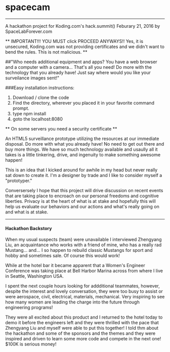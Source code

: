 # spacecam

***

A hackathon project for Koding.com's hack.summit() Feburary 21, 2016 by SpaceLabForever.com

** IMPORTANT!!! YOU MUST click PROCEED ANYWAYS!! Yes, it is unsecured, Koding.com was not providing certificates and we didn't want to bend the rules. This is not malicious. **

##"Who needs additional equipment and apps? You have a web browser and a computer with a camera... That's all you need! Do more with the technology that you already have!  Just say where would you like your surveilance images sent!"

###Easy installation instructions:

1. Download / clone the code
2. Find the directory, wherever you placed it in your favorite command prompt.
3. type npm install
4. goto the localhost:8080

** On some servers you need a security certificate **

An HTML5 surveillance prototype utilizing the resources at our immediate disposal. Do more with what you already have! No need to get out there and buy more things. We have so much technology available and usaully all it takes is a little tinkering, drive, and ingenuity to make something awesome happen!

This is an idea that I kicked around for awhile in my head but never really sat down to create it. I'm a designer by trade and I like to consider myself a "prototyper." 

Conversersely I hope that this project will drive discussion on recent events that are taking place to encroach on our personal freedoms and cognitive liberties. Privacy is at the heart of what is at stake and hopefully this will help us evaluate our behaviors and our actions and what's really going on and what is at stake.

***

#### Hackathon Backstory 

When my usual suspects (team) were unavailable I interviewed Zhengyang Liu, an acquaintance who works with a friend of mine, who has a really rad Mustang... and... I so happen to rebuild classic Mustangs for sport and hobby and sometimes sale. Of course this would work!

While at the hotel bar it became apparent that a Women's Engineer Conference was taking place at Bell Harbor Marina across from where I live in Seattle, Washington USA. 

I spent the next couple hours looking for addditional teammates, however, despite the interest and lovely conversation, they were too busy to assist or were aerospace, civil, electrical, materials, mechanical. Very inspiring to see how many women are leading the charge into the future through engineering programs! 

They were all excited about this product and I returned to the hotel today to demo it before the  engineers left and they were thrilled with the pace that Zhengyang Liu and myself were able to put this together!  I told thm about the hackathon and some of the sponsors and the themes and they were inspired and driven to learn some more code and compete in the next one!  $100K is serious money!
